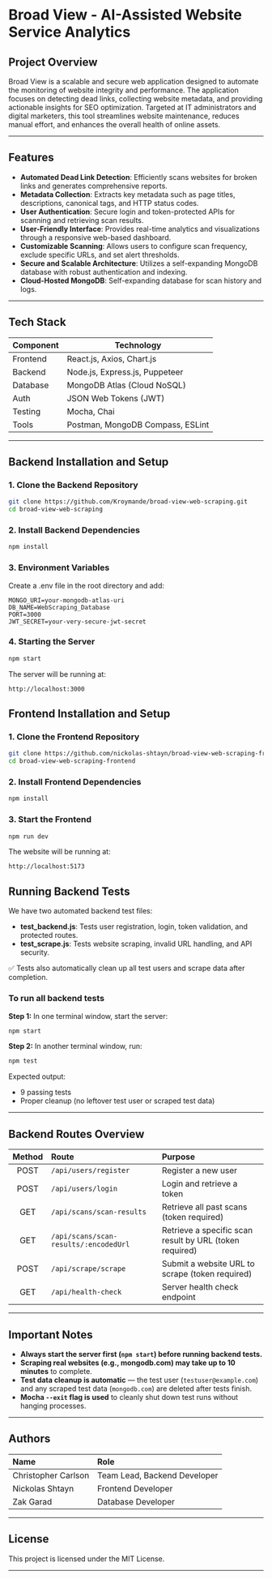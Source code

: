 # Broad View - AI-Assisted Website Service Analytics

## Project Overview

Broad View is a scalable and secure web application designed to automate the monitoring of website integrity and performance. The application focuses on detecting dead links, collecting website metadata, and providing actionable insights for SEO optimization. Targeted at IT administrators and digital marketers, this tool streamlines website maintenance, reduces manual effort, and enhances the overall health of online assets.

---

## Features

- **Automated Dead Link Detection**: Efficiently scans websites for broken links and generates comprehensive reports.
- **Metadata Collection**: Extracts key metadata such as page titles, descriptions, canonical tags, and HTTP status codes.
- **User Authentication**: Secure login and token-protected APIs for scanning and retrieving scan results.
- **User-Friendly Interface**: Provides real-time analytics and visualizations through a responsive web-based dashboard.
- **Customizable Scanning**: Allows users to configure scan frequency, exclude specific URLs, and set alert thresholds.
- **Secure and Scalable Architecture**: Utilizes a self-expanding MongoDB database with robust authentication and indexing.
- **Cloud-Hosted MongoDB**: Self-expanding database for scan history and logs.

---

## Tech Stack

| Component   | Technology                      |
|------------|----------------------------------|
| Frontend   | React.js, Axios, Chart.js        |
| Backend    | Node.js, Express.js, Puppeteer   |
| Database   | MongoDB Atlas (Cloud NoSQL)      |
| Auth       | JSON Web Tokens (JWT)            |
| Testing    | Mocha, Chai                      |
| Tools      | Postman, MongoDB Compass, ESLint |

---

## Backend Installation and Setup

### 1. Clone the Backend Repository

```bash
git clone https://github.com/Kroymande/broad-view-web-scraping.git
cd broad-view-web-scraping
```

### 2. Install Backend Dependencies

```bash
npm install
```

### 3. Environment Variables

Create a .env file in the root directory and add:

```env
MONGO_URI=your-mongodb-atlas-uri
DB_NAME=WebScraping_Database
PORT=3000
JWT_SECRET=your-very-secure-jwt-secret
```

### 4. Starting the Server

```bash
npm start
```

The server will be running at:

```arduino
http://localhost:3000
```

## Frontend Installation and Setup

### 1. Clone the Frontend Repository

```bash
git clone https://github.com/nickolas-shtayn/broad-view-web-scraping-frontend.git
cd broad-view-web-scraping-frontend
```

### 2. Install Frontend Dependencies

```bash
npm install
```

### 3. Start the Frontend

```bash
npm run dev
```

The website will be running at:

```arduino
http://localhost:5173
```

## Running Backend Tests

We have two automated backend test files:

- **test_backend.js**: Tests user registration, login, token validation, and protected routes.
- **test_scrape.js**: Tests website scraping, invalid URL handling, and API security.

✅ Tests also automatically clean up all test users and scrape data after completion.

### To run all backend tests

**Step 1:** In one terminal window, start the server:

```bash
npm start
```

**Step 2:** In another terminal window, run:

```bash
npm test
```

Expected output:

- 9 passing tests
- Proper cleanup (no leftover test user or scraped test data)

---

## Backend Routes Overview

| Method | Route | Purpose |
|:------:|:-----|:--------|
| POST | `/api/users/register` | Register a new user |
| POST | `/api/users/login` | Login and retrieve a token |
| GET  | `/api/scans/scan-results` | Retrieve all past scans (token required) |
| GET  | `/api/scans/scan-results/:encodedUrl` | Retrieve a specific scan result by URL (token required) |
| POST | `/api/scrape/scrape` | Submit a website URL to scrape (token required) |
| GET  | `/api/health-check` | Server health check endpoint |

---

## Important Notes

- **Always start the server first (`npm start`) before running backend tests.**
- **Scraping real websites (e.g., mongodb.com) may take up to 10 minutes** to complete.
- **Test data cleanup is automatic** — the test user (`testuser@example.com`) and any scraped test data (`mongodb.com`) are deleted after tests finish.
- **Mocha `--exit` flag is used** to cleanly shut down test runs without hanging processes.

---

## Authors

| Name | Role |
|:-----|:-----|
| Christopher Carlson | Team Lead, Backend Developer |
| Nickolas Shtayn | Frontend Developer |
| Zak Garad | Database Developer |

---

## License

This project is licensed under the MIT License.

---
